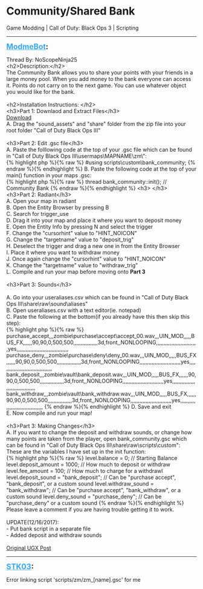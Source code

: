 # Community/Shared Bank
Game Modding | Call of Duty: Black Ops 3 | Scripting

---
<strong style="font-size: 1.4em;"><span style="text-decoration: underline;text-decoration-color: #34a7f9;"><span style="color:#34a7f9;">ModmeBot</span></span>:</strong>

<p>Thread By: NoScopeNinja25<br />&lt;h2&gt;Description:&lt;/h2&gt;<br />The Community Bank allows you to share your points with your friends in a large money pool. When you add money to the bank everyone can access it. Points do not carry on to the next game. You can use whatever object you would like for the bank.<br /> <br />&lt;h2&gt;Installation Instructions: &lt;/h2&gt;<br />&lt;h3&gt;Part 1: Downlaod and Extract Files&lt;/h3&gt;<br /><a href="https://www.dropbox.com/s/pnpl1mzypbhs6k1/purchase_sounds.zip?dl=1">Download</a> <br />A. Drag the &quot;sound_assets&quot; and &quot;share&quot; folder from the zip file into your root folder &quot;Call of Duty Black Ops III&quot;<br /> <br />&lt;h3&gt;Part 2: Edit .gsc file&lt;/h3&gt;<br />A. Paste the folllowing code at the top of your .gsc file which can be found in &quot;Call of Duty Black Ops III\usermaps\MAPNAME\zm\&quot;:<br />{% highlight php %}{% raw %}
#using scripts\custom\bank_community;
{% endraw %}{% endhighlight %}
B. Paste the following code at the top of your main() function in your maps .gsc:<br />{% highlight php %}{% raw %}
thread bank_community::init();			// Community Bank
{% endraw %}{% endhighlight %}
&lt;h3&gt; &lt;/h3&gt;<br />&lt;h3&gt;Part 2: Radiant&lt;/h3&gt;<br />A. Open your map in radiant<br />B. Open the Entity Browser by pressing B<br />C. Search for trigger_use<br />D. Drag it into your map and place it where you want to deposit money<br />E. Open the Entity Info by pressing N and select the trigger<br />F. Change the &quot;cursorhint&quot; value to &quot;HINT_NOICON&quot;<br />G. Change the &quot;targetname&quot; value to &quot;deposit_trig&quot;<br />H. Deselect the trigger and drag a new one in from the Entity Browser<br />I. Place it where you want to withdraw money<br />J. Once again change the &quot;cursorhint&quot; value to &quot;HINT_NOICON&quot;<br />K. Change the &quot;targetname&quot; value to &quot;withdraw_trig&quot;<br />L. Compile and run your map before moving onto <strong>Part 3</strong><br /> <br />&lt;h3&gt;Part 3: Sounds&lt;/h3&gt;<br /> <br />A. Go into your useraliases.csv which can be found in &quot;Call of Duty Black Ops III\share\raw\sound\aliases&quot;<br />B. Open useraliases.csv with a text editor(ie. notepad)<br />C. Paste the following at the bottom(if you already have this then skip this step):<br />{% highlight php %}{% raw %}
purchase_accept,,,zombie\purchase\accept\accept_00.wav,,,UIN_MOD,,,,,BUS_FX,,,,,,90,90,0,500,500,,,,,,,,,,,,,,,,3d,front,,NONLOOPING,,,,,,,,,,,,,,,,,,,,,,,,,,,yes,,,,,,,,,,,,,,,,,,,,,,,,,,,,,,,,,,
purchase_deny,,,zombie\purchase\deny\deny_00.wav,,,UIN_MOD,,,,,BUS_FX,,,,,,90,90,0,500,500,,,,,,,,,,,,,,,,3d,front,,NONLOOPING,,,,,,,,,,,,,,,,,,,,,,,,,,,yes,,,,,,,,,,,,,,,,,,,,,,,,,,,,,,,,,,
bank_deposit,,,zombie\vault\bank_deposit.wav,,,UIN_MOD,,,,,BUS_FX,,,,,,90,90,0,500,500,,,,,,,,,,,,,,,,3d,front,,NONLOOPING,,,,,,,,,,,,,,,,,,,,,,,,,,,yes,,,,,,,,,,,,,,,,,,,,,,,,,,,,,,,,,,
bank_withdraw,,,zombie\vault\bank_withdraw.wav,,,UIN_MOD,,,,,BUS_FX,,,,,,90,90,0,500,500,,,,,,,,,,,,,,,,3d,front,,NONLOOPING,,,,,,,,,,,,,,,,,,,,,,,,,,,yes,,,,,,,,,,,,,,,,,,,,,,,,,,,,,,,,,,
{% endraw %}{% endhighlight %}
D. Save and exit<br />E. Now compile and run your map!<br /> <br />&lt;h3&gt;Part 3: Making Changes&lt;/h3&gt;<br />A. If you want to change the deposit and withdraw sounds, or change how many points are taken from the player, open bank_community.gsc which can be found in &quot;Call of Duty Black Ops III\share\raw\scripts\custom&quot;:<br />These are the variables I have set up in the init function:<br />{% highlight php %}{% raw %}
level.balance = 0;                      // Starting Balance
level.deposit_amount = 1000;            // How much to deposit or withdraw
level.fee_amount = 100;                 // How much to charge for a withdrawl
level.deposit_sound = "bank_deposit";   // Can be "purchase accept", "bank_deposit", or a custom sound
level.withdraw_sound = "bank_withdraw"; // Can be "purchase accept", "bank_withdraw", or a custom sound
level.deny_sound = "purchase_deny";     // Can be "purchase_deny" or a custom sound
{% endraw %}{% endhighlight %}
 <br />Please leave a comment if you are having trouble getting it to work.<br /> <br />UPDATE(12/16/2017):<br />- Put bank script in a separate file<br />- Added deposit and withdraw sounds<br /> <br /><a href="https://ugx-mods.com/forum/index.php/topic,14530.0.html">Original UGX Post</a></p>

---
<strong style="font-size: 1.4em;"><span style="text-decoration: underline;text-decoration-color: #34a7f9;"><span style="color:#34a7f9;">STK03</span></span>:</strong>

<p>Error linking script &#39;scripts/zm/zm_[name].gsc&#39;  for me</p>
